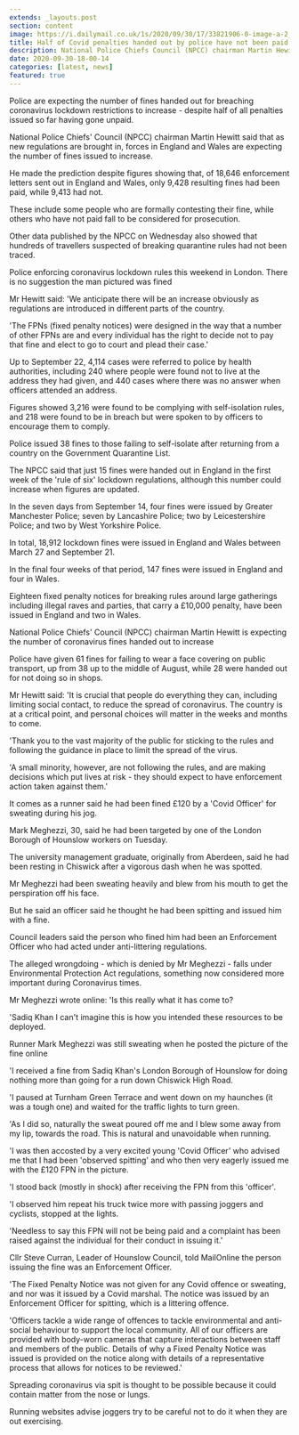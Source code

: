 ```yaml
---
extends: _layouts.post
section: content
image: https://i.dailymail.co.uk/1s/2020/09/30/17/33821906-0-image-a-2_1601483998303.jpg 
title: Half of Covid penalties handed out by police have not been paid 
description: National Police Chiefs Council (NPCC) chairman Martin Hewitt said that as new regulations are brought in, forces in England and Wales are expecting the number of fines issued to increase. 
date: 2020-09-30-18-00-14 
categories: [latest, news] 
featured: true 
--- 
```

Police are expecting the number of fines handed out for breaching coronavirus lockdown restrictions to increase - despite half of all penalties issued so far having gone unpaid.  

National Police Chiefs' Council (NPCC) chairman Martin Hewitt said that as new regulations are brought in, forces in England and Wales are expecting the number of fines issued to increase.

He made the prediction despite figures showing that, of 18,646 enforcement letters sent out in England and Wales, only 9,428 resulting fines had been paid, while 9,413 had not.

These include some people who are formally contesting their fine, while others who have not paid fall to be considered for prosecution.

Other data published by the NPCC on Wednesday also showed that hundreds of travellers suspected of breaking quarantine rules had not been traced. 

Police enforcing coronavirus lockdown rules this weekend in London. There is no suggestion the man pictured was fined 

Mr Hewitt said: 'We anticipate there will be an increase obviously as regulations are introduced in different parts of the country.

'The FPNs (fixed penalty notices) were designed in the way that a number of other FPNs are and every individual has the right to decide not to pay that fine and elect to go to court and plead their case.'

Up to September 22, 4,114 cases were referred to police by health authorities, including 240 where people were found not to live at the address they had given, and 440 cases where there was no answer when officers attended an address.

Figures showed 3,216 were found to be complying with self-isolation rules, and 218 were found to be in breach but were spoken to by officers to encourage them to comply.

Police issued 38 fines to those failing to self-isolate after returning from a country on the Government Quarantine List.

The NPCC said that just 15 fines were handed out in England in the first week of the 'rule of six' lockdown regulations, although this number could increase when figures are updated.

In the seven days from September 14, four fines were issued by Greater Manchester Police; seven by Lancashire Police; two by Leicestershire Police; and two by West Yorkshire Police.

In total, 18,912 lockdown fines were issued in England and Wales between March 27 and September 21.

In the final four weeks of that period, 147 fines were issued in England and four in Wales.

Eighteen fixed penalty notices for breaking rules around large gatherings including illegal raves and parties, that carry a £10,000 penalty, have been issued in England and two in Wales.

National Police Chiefs' Council (NPCC) chairman Martin Hewitt is expecting the number of coronavirus fines handed out to increase

Police have given 61 fines for failing to wear a face covering on public transport, up from 38 up to the middle of August, while 28 were handed out for not doing so in shops.

Mr Hewitt said: 'It is crucial that people do everything they can, including limiting social contact, to reduce the spread of coronavirus. The country is at a critical point, and personal choices will matter in the weeks and months to come.

'Thank you to the vast majority of the public for sticking to the rules and following the guidance in place to limit the spread of the virus.

'A small minority, however, are not following the rules, and are making decisions which put lives at risk - they should expect to have enforcement action taken against them.'

It comes as a runner said he had been fined £120 by a 'Covid Officer' for sweating during his jog.

Mark Meghezzi, 30, said he had been targeted by one of the London Borough of Hounslow workers on Tuesday.

The university management graduate, originally from Aberdeen, said he had been resting in Chiswick after a vigorous dash when he was spotted.

Mr Meghezzi had been sweating heavily and blew from his mouth to get the perspiration off his face.

But he said an officer said he thought he had been spitting and issued him with a fine. 

Council leaders said the person who fined him had been an Enforcement Officer who had acted under anti-littering regulations.

The alleged wrongdoing - which is denied by Mr Meghezzi - falls under Environmental Protection Act regulations, something now considered more important during Coronavirus times.

Mr Meghezzi wrote online: 'Is this really what it has come to? 

'Sadiq Khan I can't imagine this is how you intended these resources to be deployed. 

Runner Mark Meghezzi was still sweating when he posted the picture of the fine online

'I received a fine from Sadiq Khan's London Borough of Hounslow for doing nothing more than going for a run down Chiswick High Road.

'I paused at Turnham Green Terrace and went down on my haunches (it was a tough one) and waited for the traffic lights to turn green.

'As I did so, naturally the sweat poured off me and I blew some away from my lip, towards the road. This is natural and unavoidable when running.

'I was then accosted by a very excited young 'Covid Officer' who advised me that I had been 'observed spitting' and who then very eagerly issued me with the £120 FPN in the picture. 

'I stood back (mostly in shock) after receiving the FPN from this 'officer'.

'I observed him repeat his truck twice more with passing joggers and cyclists, stopped at the lights.

'Needless to say this FPN will not be being paid and a complaint has been raised against the individual for their conduct in issuing it.'

Cllr Steve Curran, Leader of Hounslow Council, told MailOnline the person issuing the fine was an Enforcement Officer.

'The Fixed Penalty Notice was not given for any Covid offence or sweating, and nor was it issued by a Covid marshal. The notice was issued by an Enforcement Officer for spitting, which is a littering offence.

'Officers tackle a wide range of offences to tackle environmental and anti-social behaviour to support the local community. All of our officers are provided with body-worn cameras that capture interactions between staff and members of the public. Details of why a Fixed Penalty Notice was issued is provided on the notice along with details of a representative process that allows for notices to be reviewed.'

Spreading coronavirus via spit is thought to be possible because it could contain matter from the nose or lungs.

Running websites advise joggers try to be careful not to do it when they are out exercising.

